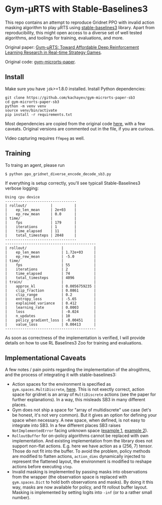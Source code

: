 # Gym-μRTS with Stable-Baselines3

This repo contains an attempt to reproduce Gridnet PPO with invalid action masking algorithm to play μRTS using [stable-baselines3](https://github.com/DLR-RM/stable-baselines3) library. Apart from reproducibility, this might open access to a diverse set of well tested algorithms, and toolings for training, evaluations, and more.

Original paper: [Gym-μRTS: Toward Affordable Deep Reinforcement Learning Research in Real-time Strategy Games](https://arxiv.org/abs/2105.13807).

Original code: [gym-microrts-paper](https://github.com/vwxyzjn/gym-microrts-paper).

## Install

Make sure you have `jdk`>=1.8.0 installed. Install Python dependencies:

```
git clone https://github.com/kachayev/gym-microrts-paper-sb3
cd gym-microrts-paper-sb3
python -m venv venv
source venv/bin/activate
pip install -r requirements.txt
```

Most dependencies are copied from the original code [here](https://github.com/vwxyzjn/gym-microrts-paper/blob/master/requirements.txt), with a few caveats. Original versions are commented out in the file, if you are curious.

Video capturing requires `ffmpeg` as well.

## Training

To traing an agent, please run

```
$ python ppo_gridnet_diverse_encode_decode_sb3.py
```

If everything is setup correctly, you'll see typicall Stable-Baselines3 verbose logging:

```
Using cpu device
---------------------------------
| rollout/           |          |
|    ep_len_mean     | 2e+03    |
|    ep_rew_mean     | 0.0      |
| time/              |          |
|    fps             | 179      |
|    iterations      | 1        |
|    time_elapsed    | 11       |
|    total_timesteps | 2048     |
---------------------------------
------------------------------------------
| rollout/                |              |
|    ep_len_mean          | 1.72e+03     |
|    ep_rew_mean          | -5.0         |
| time/                   |              |
|    fps                  | 55           |
|    iterations           | 2            |
|    time_elapsed         | 74           |
|    total_timesteps      | 4096         |
| train/                  |              |
|    approx_kl            | 0.0056759235 |
|    clip_fraction        | 0.0861       |
|    clip_range           | 0.2          |
|    entropy_loss         | -5.65        |
|    explained_variance   | 0.412        |
|    learning_rate        | 0.0003       |
|    loss                 | -0.024       |
|    n_updates            | 10           |
|    policy_gradient_loss | -0.00451     |
|    value_loss           | 0.00413      |
------------------------------------------
```

As soon as correctness of the implementation is verified, I will provide details on how to use RL Baselines3 Zoo for training and evaluations.

## Implementational Caveats

A few notes / pain points regarding the implementation of the alrogithms, and the process of integrating it with stable-baselines3:

* Action spaces for the environment is specified as `gym.spaces.MultiDiscrete`, [here](https://github.com/vwxyzjn/gym-microrts/blob/34c0e567c37eaae85159207986a851b702bf427e/gym_microrts/envs/vec_env.py#L104). This is not exectly correct, action space for gridnet is an array of `MultiDiscrete` actions (see the paper for further explanations). In a way, this misleads SB3 in many different places.
* Gym does not ship a space for "array of multidiscrete" use case (let's be honest, it's not very common). But it gives an option for defining your space when necessary. A new space, when defined, is not easy to integrate into SB3. In a few different places SB3 raises `NotImplementedError` facing unknown space ([example 1](https://github.com/DLR-RM/stable-baselines3/blob/df6f9de8f46509dad47e6d2e5620aa993b0fc883/stable_baselines3/common/distributions.py#L644), [example 2](https://github.com/DLR-RM/stable-baselines3/blob/df6f9de8f46509dad47e6d2e5620aa993b0fc883/stable_baselines3/common/preprocessing.py#L183)).
* `RolloutBuffer` for on-policy algorithms cannot be replaced with own implementation. And existing implementation from the library does not support non-flat actions. E.g. here we have action as a (256, 7) tensor. Those do not fit into the buffer. To avoid the problem, policy methods are modified to flatten actions, `action_dims` dynamically injected to represent the flattened layout, the environment is modified to reshape actions before executing `step`.
* Invalid masking is implemented by passing masks into observations from the wrapper (the observation space is replaced with `gym.spaces.Dict` to hold both observations and masks). By doing it this way, masks are now available for policy, and fit rollout buffer layout. Masking is implemented by setting logits into `-inf` (or to a rather small number).